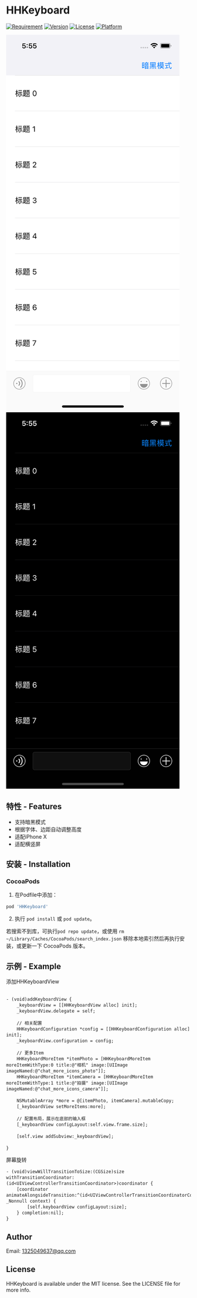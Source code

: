 # HHKeyboard

[![Requirement](https://badgen.net/badge/icon/iOS%209.0%2B?color=cyan&icon=apple&label)](https://cocoapods.org/pods/HHKeyboard)
[![Version](https://img.shields.io/cocoapods/v/HHKeyboard.svg?style=flat)](https://cocoapods.org/pods/HHKeyboard)
[![License](https://img.shields.io/cocoapods/l/HHKeyboard.svg?style=flat)](https://cocoapods.org/pods/HHKeyboard)
[![Platform](https://img.shields.io/cocoapods/p/HHKeyboard.svg?style=flat)](https://cocoapods.org/pods/HHKeyboard)

![image](https://github.com/hutaol/HHKeyboard/blob/main/Screenshots/screenshots_1.png)
![image](https://github.com/hutaol/HHKeyboard/blob/main/Screenshots/screenshots_2.png)

## 特性 - Features

- 支持暗黑模式
- 根据字体、边距自动调整高度
- 适配iPhone X
- 适配横竖屏

## 安装 - Installation

### CocoaPods

1. 在Podfile中添加：

```ruby
pod 'HHKeyboard'
```

2. 执行 `pod install` 或 `pod update`。

若搜索不到库，可执行`pod repo update`，或使用 `rm ~/Library/Caches/CocoaPods/search_index.json` 移除本地索引然后再执行安装，或更新一下 CocoaPods 版本。

## 示例 - Example

添加HHKeyboardView

```object

- (void)addKeyboardView {
    _keyboardView = [[HHKeyboardView alloc] init];
    _keyboardView.delegate = self;

    // 相关配置
    HHKeyboardConfiguration *config = [[HHKeyboardConfiguration alloc] init];
    _keyboardView.configuration = config;

    // 更多Item
    HHKeyboardMoreItem *itemPhoto = [HHKeyboardMoreItem moreItemWithType:0 title:@"相机" image:[UIImage imageNamed:@"chat_more_icons_photo"]];
    HHKeyboardMoreItem *itemCamera = [HHKeyboardMoreItem moreItemWithType:1 title:@"拍摄" image:[UIImage imageNamed:@"chat_more_icons_camera"]];

    NSMutableArray *more = @[itemPhoto, itemCamera].mutableCopy;
    [_keyboardView setMoreItems:more];

    // 配置布局，展示在底部的输入框
    [_keyboardView configLayout:self.view.frame.size];

    [self.view addSubview:_keyboardView];
    
}

```

屏幕旋转

```object
- (void)viewWillTransitionToSize:(CGSize)size withTransitionCoordinator:(id<UIViewControllerTransitionCoordinator>)coordinator {
    [coordinator animateAlongsideTransition:^(id<UIViewControllerTransitionCoordinatorContext>  _Nonnull context) {
        [self.keyboardView configLayout:size];
    } completion:nil];
}
```

## Author

Email: 1325049637@qq.com

## License

HHKeyboard is available under the MIT license. See the LICENSE file for more info.
